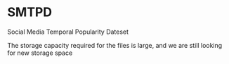 # SMTPD
Social Media Temporal Popularity Dateset

The storage capacity required for the files is large, and we are still looking for new storage space
